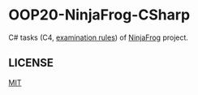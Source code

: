 # OOP20-NinjaFrog-CSharp
C# tasks (C4, [examination rules](https://apice.unibo.it/xwiki/bin/view/Courses/OOP2021-esame)) of [NinjaFrog](https://github.com/marsild/OOP20-NinjaFrog) project.

## LICENSE
[MIT](https://github.com/marsild/OOP20-NinjaFrog-CSharp/blob/main/LICENSE)

